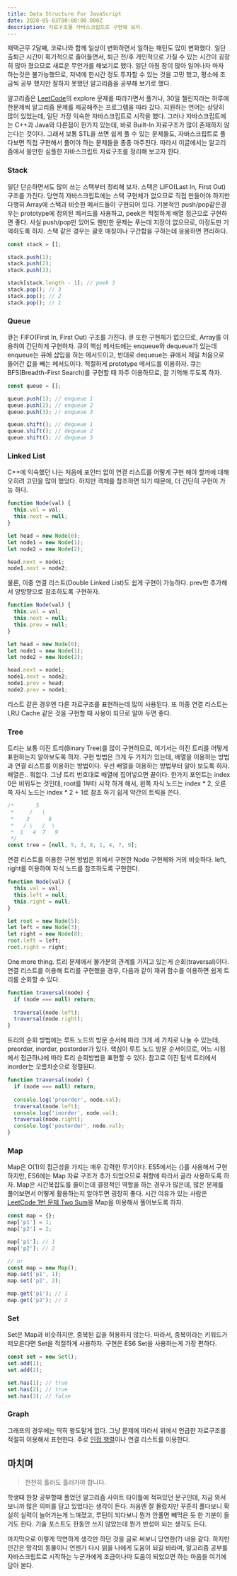 ```yaml
---
title: Data Structure For JavaScript
date: 2020-05-03T00:00:00.000Z
description: 자료구조를 자바스크립트로 구현해 보자.
---
```


재택근무 2달째, 코로나와 함께 일상이 변화하면서 일하는 패턴도 많이 변화했다.
일단 출퇴근 시간이 획기적으로 줄어들면서, 퇴근 전/후 개인적으로 가질 수 있는 시간이 굉장히 많아 졌으므로 새로운 무언가를 해보기로 했다.
일단 아침 잠이 많아 일어나자 마자 하는것은 불가능했므로, 저녁에 한시간 정도 투자할 수 있는 것을 고민 했고, 평소에 조금씩 공부 했지만 잘하지 못했던
알고리즘을 공부해 보기로 했다.

알고리즘은 [LeetCode](https://leetcode.com/)의 explore 문제를 따라가면서 풀거나, 30일 첼린지라는 하루에 한문제씩 알고리즘 문제를 제공해주는 프로그램을 따라 갔다.
지원하는 언어는 상당히 많이 있었는데, 일단 가장 익숙한 자바스크립트로 시작을 했다. 그러나 자바스크립트에는 C++과 Java와 다른점이 한가지 있는데, 바로 Built-In 자료구조가
많이 존재하지 않는다는 것이다. 그래서 보통 STL을 쓰면 쉽게 풀 수 있는 문제들도, 자바스크립트로 풀다보면 직접 구현해서 풀어야 하는 문제들을 종종 마주친다. 
따라서 이글에서는 알고리즘에서 쓸만한 심플한 자바스크립트 자료구조를 정리해 보고자 한다.

### Stack
일단 단순하면서도 많이 쓰는 스택부터 정리해 보자. 스택은 LIFO(Last In, First Out) 구조를 가진다. 당연히 자바스크립트에는 스택 구현체가 없으므로 직접 만들어야 하지만
다행히 Array에 스택과 비슷한 메서드들이 구현되어 있다. 기본적인 push/pop같은경우는 prototype에 정의된 메서드를 사용하고, peek은 적절하게 배열 접근으로 구현하면 좋다.
사실 push/pop만 있어도 웬만한 문제는 푸는데 지장이 없으므로, 이정도만 기억하도록 하자. 스택 같은 경우는 괄호 매칭이나 구간합을 구하는데 응용하면 편리하다.
```js
const stack = [];

stack.push(1);
stack.push(2);
stack.push(3);

stack[stack.length - 1]; // peek 3
stack.pop(); // 3
stack.pop(); // 2
stack.pop(); // 1
```

### Queue
큐는 FIFO(First In, First Out) 구조를 가진다. 큐 또한 구현체가 없으므로, Array를 이용하여 간단하게 구현하자. 큐의 핵심 메서드에는 enqueue와 dequeue가 있는데
enqueue는 큐에 삽입을 하는 메서드이고, 반대로 dequeue는 큐에서 제일 처음으로 들어간 값을 빼는 메서드이다. 적절하게 prototype 메서드를 이용하자.
큐는 BFS(Breadth-First Search)를 구현할 때 자주 이용하므로, 잘 기억해 두도록 하자.

```js
const queue = [];

queue.push(1); // enqueue 1
queue.push(2); // enqueue 2
queue.push(3); // enqueue 3

queue.shift(); // dequeue 1
queue.shift(); // dequeue 2
queue.shift(); // dequeue 3
```

### Linked List
C++에 익숙했던 나는 처음에 포인터 없이 연결 리스트를 어떻게 구현 해야 할까에 대해 오히려 고민을 많이 했었다. 하지만 객체를 참조하면 되기 때문에, 더 간단히 구현이 가능 하다.
```js
function Node(val) {
  this.val = val;
  this.next = null;
}

let head = new Node(0);
let node1 = new Node(1);
let node2 = new Node(2);

head.next = node1;
node1.next = node2;
```
물론, 이중 연결 리스트(Double Linked List)도 쉽게 구현이 가능하다. prev만 추가해서 양방향으로 참조하도록 구현하자.
```js
function Node(val) {
  this.val = val;
  this.next = null;
  this.prev = null;
}

let head = new Node(0);
let node1 = new Node(1);
let node2 = new Node(2);

head.next = node1;
node1.next = node2;
node1.prev = head;
node2.prev = node1;
```
리스트 같은 경우엔 다른 자료구조를 표현하는데 많이 사용된다. 또 이중 연결 리스트는 LRU Cache 같은 것을 구현할 때 사용이 되므로 알아 두면 좋다.

### Tree
트리는 보통 이진 트리(Binary Tree)를 많이 구현하므로, 여기서는 이진 트리를 어떻게 표현하는지 알아보도록 하자. 
구현 방법은 크게 두 가지가 있는데, 배열을 이용하는 방법과 연결 리스트를 이용하는 방법이다.
우선 배열을 이용하는 방법부터 알아 보도록 하자. 배열은.. 뭐없다. 그냥 트리 번호대로 배열에 집어넣으면 끝이다. 한가지 포인트는 index 0은 비워두는 것인데, root를 1부터 시작
하게 해서, 왼쪽 자식 노드는 index * 2, 오른쪽 자식 노드는 index * 2 + 1로 참조 하기 쉽게 약간의 트릭을 쓴다.
```js
/*       5
 *     /   \
 *    3      8
 *   / \   /  \
 *  1   4  7   9
 */
const tree = [null, 5, 3, 8, 1, 4, 7, 9];
```
연결 리스트를 이용한 구현 방법은 위에서 구현한 Node 구현체와 거의 비슷하다. left, right를 이용하여 자식 노드를 참조하도록 구현한다.
```js
function Node(val) {
  this.val = val;
  this.left = null;
  this.right = null;
}

let root = new Node(5);
let left = new Node(3);
let right = new Node(8);
root.left = left;
root.right = right;
``` 

One more thing. 트리 문제에서 불가분의 관계를 가지고 있는게 순회(traversal)이다. 
연결 리스트를 이용해 트리를 구현했을 경우, 다음과 같이 재귀 함수를 이용하면 쉽게 트리를 순회할 수 있다.
```js
function traversal(node) {
  if (node === null) return;
  
  traversal(node.left);
  traversal(node.right);
}
```
트리의 순회 방법에는 루트 노드의 방문 순서에 따라 크게 세 가지로 나눌 수 있는데, preorder, inorder, postorder가 있다. 
핵심이 루트 노드 방문 순서이므로, 어느 시점에서 접근하냐에 따라 트리 순회방법을 표현할 수 있다. 참고로 이진 탐색 트리에서 inorder는 오름차순으로 정렬된다.
```js
function traversal(node) {
  if (node === null) return;
  
  console.log('preorder', node.val);
  traversal(node.left);
  console.log('inorder', node.val);
  traversal(node.right);
  console.log('postorder', node.val);
}
```

### Map
Map은 O(1)의 접근성을 가지는 매우 강력한 무기이다. ES5에서는 {}를 사용해서 구현하지만, ES6에는 Map 자료 구조가 추가 되었으므로 취향에 따라서 골라 사용하도록 하자.
Map은 시간복잡도를 줄이는데 결정적인 역할을 하는 경우가 많은데, 많은 문제를 풀어보면서 어떻게 활용하는지 알아두면 굉장히 좋다. 
시간 여유가 있는 사람은 [LeetCode 1번 문제 Two Sum](https://leetcode.com/problems/two-sum/)을 Map을 이용해서 풀어보도록 하자.
```js
const map = {};
map['p1'] = 1;
map['p2'] = 2;

map['p1']; // 1
map['p2']; // 2

// or 
const map = new Map();
map.set('p1', 1);
map.set('p2', 2);

map.get('p1'); // 1
map.get('p2'); // 2
```

### Set
Set은 Map과 비슷하지만, 중복된 값을 허용하지 않는다. 따라서, 중복이라는 키워드가 떠오른다면 Set을 적절하게 사용하자. 구현은 ES6 Set을 사용하는게 가장 편하다.
```js
const set = new Set();
set.add(1);
set.add(2);

set.has(1); // true
set.has(2); // true
set.has(3); // false
```

### Graph
그래프의 경우에는 딱히 왕도랄게 없다. 그냥 문제에 따라서 위에서 언급한 자료구조를 적절히 이용해서 표현한다. 
주로 [인접 행렬](https://ko.wikipedia.org/wiki/%EC%9D%B8%EC%A0%91%ED%96%89%EB%A0%AC)이나 연결 리스트를 이용한다.

## 마치며
> 천천히 흘러도 흘러가야 합니다.

학생때 한창 공부할때 풀었던 알고리즘 사이트 타이틀에 적혀있던 문구인데, 지금 와서 보니까 많은 의미를 담고 있었다는 생각이 든다.
처음엔 잘 몰랐지만 꾸준히 풀다보니 확실히 실력이 늘어가는게 느껴졌고, 루틴이 되다보니 뭔가 안풀면 빼먹은 듯 한 기분이 들기도 한다.
기술 포스트도 한동안 쓰지 않았는데 뭔가 반성이 되는 생각도 든다.

마지막으로 이렇게 막연하게 생각만 하던 것을 글로 써보니 당연한(?) 내용 같다.
하지만 인간은 망각의 동물이니 언젠가 다시 읽을 나에게 도움이 되길 바라며, 알고리즘 공부를 자바스크립트로
시작하는 누군가에게 조금이나마 도움이 되었으면 하는 마음을 여기에 담아 본다.